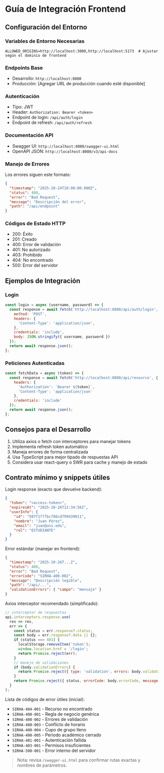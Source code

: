 # Guía de Integración Frontend

## Configuración del Entorno

### Variables de Entorno Necesarias
```env
ALLOWED_ORIGINS=http://localhost:3000,http://localhost:5173  # Ajustar según el dominio de frontend
```

### Endpoints Base
- Desarrollo: `http://localhost:8080`
- Producción: [Agregar URL de producción cuando esté disponible]

### Autenticación
- Tipo: JWT
- Header: `Authorization: Bearer <token>`
- Endpoint de login: `/api/auth/login`
- Endpoint de refresh: `/api/auth/refresh`

### Documentación API
- Swagger UI: `http://localhost:8080/swagger-ui.html`
- OpenAPI JSON: `http://localhost:8080/v3/api-docs`

### Manejo de Errores
Los errores siguen este formato:
```json
{
  "timestamp": "2025-10-24T10:00:00.000Z",
  "status": 400,
  "error": "Bad Request",
  "message": "Descripción del error",
  "path": "/api/endpoint"
}
```

### Códigos de Estado HTTP
- 200: Éxito
- 201: Creado
- 400: Error de validación
- 401: No autorizado
- 403: Prohibido
- 404: No encontrado
- 500: Error del servidor

## Ejemplos de Integración

### Login
```javascript
const login = async (username, password) => {
  const response = await fetch('http://localhost:8080/api/auth/login', {
    method: 'POST',
    headers: {
      'Content-Type': 'application/json',
    },
    credentials: 'include',
    body: JSON.stringify({ username, password })
  });
  return await response.json();
};
```

### Peticiones Autenticadas
```javascript
const fetchData = async (token) => {
  const response = await fetch('http://localhost:8080/api/resource', {
    headers: {
      'Authorization': `Bearer ${token}`,
      'Content-Type': 'application/json'
    },
    credentials: 'include'
  });
  return await response.json();
};
```

## Consejos para el Desarrollo
1. Utiliza axios o fetch con interceptores para manejar tokens
2. Implementa refresh token automático
3. Maneja errores de forma centralizada
4. Usa TypeScript para mejor tipado de respuestas API
5. Considera usar react-query o SWR para cache y manejo de estado

## Contrato mínimo y snippets útiles
Login response (exacto que devuelve backend):

```json
{
  "token": "<access-token>",
  "expiresAt": "2025-10-26T12:34:56Z",
  "userInfo": {
    "id": "507f1f77bcf86cd799439011",
    "nombre": "Juan Pérez",
    "email": "juan@uni.edu",
    "rol": "ESTUDIANTE"
  }
}
```

Error estándar (manejar en frontend):

```json
{
  "timestamp": "2025-10-26T...Z",
  "status": 400,
  "error": "Bad Request",
  "errorCode": "SIRHA-400-002",
  "message": "Descripción legible",
  "path": "/api/...",
  "validationErrors": { "campo": "mensaje" }
}
```

Axios interceptor recomendado (simplificado):

```javascript
// interceptor de respuestas
api.interceptors.response.use(
  res => res,
  err => {
    const status = err.response?.status;
    const body = err.response?.data || {};
    if (status === 401) {
      localStorage.removeItem('token');
      window.location.href = '/login';
      return Promise.reject(err);
    }
    // manejo de validaciones
    if (body.validationErrors) {
      return Promise.reject({ type: 'validation', errors: body.validationErrors });
    }
    return Promise.reject({ status, errorCode: body.errorCode, message: body.message });
  }
);
```

Lista de códigos de error útiles (inicial):
- `SIRHA-404-001` - Recurso no encontrado
- `SIRHA-400-001` - Regla de negocio genérica
- `SIRHA-400-002` - Errores de validación
- `SIRHA-400-003` - Conflicto de horario
- `SIRHA-400-004` - Cupo de grupo lleno
- `SIRHA-400-005` - Periodo académico cerrado
- `SIRHA-401-001` - Autenticación fallida
- `SIRHA-403-001` - Permisos insuficientes
- `SIRHA-500-001` - Error interno del servidor

> Nota: revisa `/swagger-ui.html` para confirmar rutas exactas y nombres de parámetros.